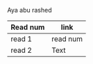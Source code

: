 Aya abu rashed

| Read num |  link |
| ----------- | ----------- |
| read 1 | read num |
| read 2 | Text |
